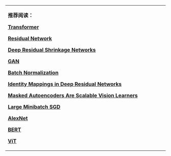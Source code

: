 <html>
  <body>

<table border="0">
  <tbody>
    <tr>
      <td width="75%">
        <p><b>推荐阅读：</b></p>
        <p><b><a href="/resources/papers/Attention_is_all_you_need.pdf" target="_blank">Transformer</a></b></p>
        <p><b><a href="/resources/papers/Deep_Residual_Learning_for_Image_Recognition.pdf" target="_blank">Residual Network</a></b></p>
        <p><b><a href="/resources/papers/Deep_Residual_Shrinkage_Networks_for_Fault_Diagnosis.pdf" target="_blank">Deep Residual Shrinkage Networks</a></b></p>
        <p><b><a href="/resources/papers/Generative_Adversarial_Net.pdf" target="_blank">GAN</a></b></p>
        <p><b><a href="/resources/papers/How_Does_Batch_Normalization_Help_Optimization.pdf" target="_blank">Batch Normalization</a></b></p>
        <p><b><a href="/resources/papers/Identity_Mappings_in_Deep_Residual_Networks.pdf" target="_blank">Identity Mappings in Deep Residual Networks</a></b></p>
        <p><b><a href="/resources/papers/Masked Autoencoders Are Scalable Vision Learners.pdf" target="_blank">Masked Autoencoders Are Scalable Vision Learners</a></b></p>
        <p><b><a href="/resources/papers/Large_Minibatch_SGD.pdf" target="_blank">Large Minibatch SGD</a></b></p>
        <p><b><a href="/resources/papers/AlexNet.pdf" target="_blank">AlexNet</a></b></p>
        <p><b><a href="/resources/papers/BERT.pdf" target="_blank">BERT</a></b></p>
        <p><b><a href="/resources/papers/ViT.pdf" target="_blank">ViT</a></b></p>
      </td>
    </tr>
  </tbody>
</table>
  </body>
</html>

